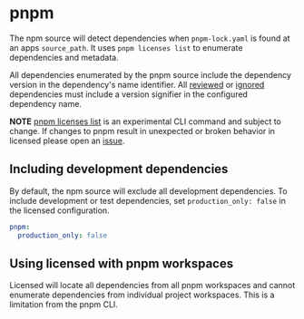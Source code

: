 # pnpm

The npm source will detect dependencies when `pnpm-lock.yaml` is found at an apps `source_path`.  It uses `pnpm licenses list` to enumerate dependencies and metadata.

All dependencies enumerated by the pnpm source include the dependency version in the dependency's name identifier.  All [reviewed](../configuration/reviewing_dependencies.md) or [ignored](../configuration/ignoring_dependencies.md) dependencies must include a version signifier in the configured dependency name.

**NOTE** [pnpm licenses list](https://pnpm.io/cli/licenses) is an experimental CLI command and subject to change.  If changes to pnpm result in unexpected or broken behavior in licensed please open an [issue](https://github.com/github/licensed/issues/new).

## Including development dependencies

By default, the npm source will exclude all development dependencies. To include development or test dependencies, set `production_only: false` in the licensed configuration.

```yml
pnpm:
  production_only: false
```

## Using licensed with pnpm workspaces

Licensed will locate all dependencies from all pnpm workspaces and cannot enumerate dependencies from individual project workspaces.  This is a limitation from the pnpm CLI.
